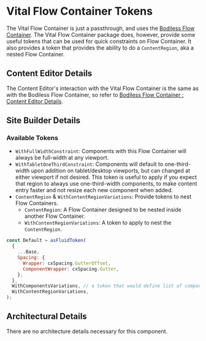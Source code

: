 # Vital Flow Container Tokens

The Vital Flow Container is just a passthrough, and uses the [Bodiless Flow
Container](/Components/FlowContainer/). The Vital Flow Container package does, however, provide some
useful tokens that can be used for quick constraints on Flow Container. It also provides a token
that provides the ability to do a `ContentRegion`, aka a nested Flow Container.

## Content Editor Details

The Content Editor's interaction with the Vital Flow Container is the same as with the Bodiless Flow
Container, so refer to [Bodiless Flow Container : Content Editor
Details](/Components/FlowContainer/#content-editor-details).

## Site Builder Details

### Available Tokens

- `WithFullWidthConstraint`: Components with this Flow Container will always be full-width at any
  viewport.
- `WithTabletOneThirdConstraint`: Components will default to one-third-width upon addition on
  tablet/desktop viewports, but can changed at either viewport if not desired. This token is useful
  to apply if you expect that region to always use one-third-width components, to make content entry
  faster and not resize each new component when added.
- `ContentRegion` & `WithContentRegionVariations`: Provide tokens to nest Flow Containers.
  - `ContentRegion`: A Flow Container designed to be nested inside another Flow Container.
  - `WithContentRegionVariations`: A token to apply to nest the `ContentRegion`.

```js
const Default = asFluidToken(
  {
    ...Base,
    Spacing: {
      Wrapper: cxSpacing.GutterOffset,
      ComponentWrapper: cxSpacing.Gutter,
    },
  },
  WithComponentsVariations, // a token that would define list of components available for this FlowContainer
  WithContentRegionVariations,
);
```

## Architectural Details

There are no architecture details necessary for this component.
